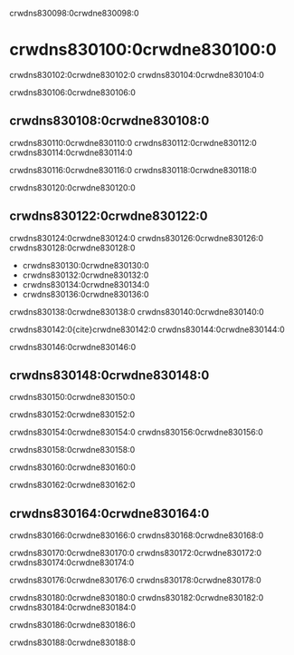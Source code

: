crwdns830098:0crwdne830098:0
# crwdns830100:0crwdne830100:0

crwdns830102:0crwdne830102:0 crwdns830104:0crwdne830104:0

crwdns830106:0crwdne830106:0
## crwdns830108:0crwdne830108:0

crwdns830110:0crwdne830110:0 crwdns830112:0crwdne830112:0 crwdns830114:0crwdne830114:0

crwdns830116:0crwdne830116:0 crwdns830118:0crwdne830118:0

crwdns830120:0crwdne830120:0
## crwdns830122:0crwdne830122:0
crwdns830124:0crwdne830124:0 crwdns830126:0crwdne830126:0 crwdns830128:0crwdne830128:0
* crwdns830130:0crwdne830130:0
* crwdns830132:0crwdne830132:0
* crwdns830134:0crwdne830134:0
* crwdns830136:0crwdne830136:0

crwdns830138:0crwdne830138:0 crwdns830140:0crwdne830140:0

crwdns830142:0{cite}crwdne830142:0 crwdns830144:0crwdne830144:0

crwdns830146:0crwdne830146:0
## crwdns830148:0crwdne830148:0
crwdns830150:0crwdne830150:0

crwdns830152:0crwdne830152:0

crwdns830154:0crwdne830154:0 crwdns830156:0crwdne830156:0

crwdns830158:0crwdne830158:0

crwdns830160:0crwdne830160:0

crwdns830162:0crwdne830162:0
## crwdns830164:0crwdne830164:0

crwdns830166:0crwdne830166:0 crwdns830168:0crwdne830168:0

crwdns830170:0crwdne830170:0 crwdns830172:0crwdne830172:0 crwdns830174:0crwdne830174:0

crwdns830176:0crwdne830176:0 crwdns830178:0crwdne830178:0

crwdns830180:0crwdne830180:0 crwdns830182:0crwdne830182:0 crwdns830184:0crwdne830184:0

crwdns830186:0crwdne830186:0

crwdns830188:0crwdne830188:0 
